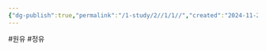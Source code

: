 ```yaml
---
{"dg-publish":true,"permalink":"/1-study/2//1/1//","created":"2024-11-20T21:02:28.309+09:00","updated":"2025-06-03T20:07:20.997+09:00"}
---
```


#원유 #정유 